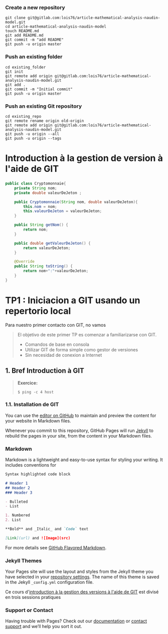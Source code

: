 
### Create a new repository

```shell
git clone git@gitlab.com:lois76/article-mathematical-analysis-naudin-model.git
cd article-mathematical-analysis-naudin-model
touch README.md
git add README.md
git commit -m "add README"
git push -u origin master
```

### Push an existing folder

```shell
cd existing_folder
git init
git remote add origin git@gitlab.com:lois76/article-mathematical-analysis-naudin-model.git
git add .
git commit -m "Initial commit"
git push -u origin master
```

### Push an existing Git repository

```shell
cd existing_repo
git remote rename origin old-origin
git remote add origin git@gitlab.com:lois76/article-mathematical-analysis-naudin-model.git
git push -u origin --all
git push -u origin --tags
```




# Introduction à la gestion de version à l'aide de GIT 
### <a id="introduction_main"></a> ###

```java
public class Cryptomonnaie{
    private String nom;
    private double valeurDeJeton ;

    public Cryptomonnaie(String nom, double valeurDeJeton){
        this.nom = nom;
        this.valeurDeJeton = valeurDeJeton;
    }

    public String getNom() {
        return nom;
    }

    public double getValeurDeJeton() {
        return valeurDeJeton;
    }

    @Override
    public String toString() {
        return nom+":"+valeurDeJeton;
    }
}
```


# TP1 : Iniciacion a GIT usando un repertorio local

Para nuestro primer contacto con GIT, no vamos

>El objetivo de este primer TP es comenzar a familiarizarse con GIT. 
>- Comandos de base en consola
>- Utilizar GIT de forma simple como gestor de versiones
>- Sin necesidad de conexion a Internet
>

[comment]: <> (This is a comment, it will not be included)

## 1. Bref Introduction à GIT

>**Exercice:**
>```
>$ ping -c 4 host
>```


### 1.1. Installation de GIT

You can use the [editor on GitHub](https://github.com/juanluck/Introduction-GIT-TP1/edit/gh-pages/index.md) to maintain and preview the content for your website in Markdown files.

Whenever you commit to this repository, GitHub Pages will run [Jekyll](https://jekyllrb.com/) to rebuild the pages in your site, from the content in your Markdown files.

### Markdown

Markdown is a lightweight and easy-to-use syntax for styling your writing. It includes conventions for

```markdown
Syntax highlighted code block

# Header 1
## Header 2
### Header 3

- Bulleted
- List

1. Numbered
2. List

**Bold** and _Italic_ and `Code` text

[Link](url) and ![Image](src)
```

For more details see [GitHub Flavored Markdown](https://guides.github.com/features/mastering-markdown/).

### Jekyll Themes

Your Pages site will use the layout and styles from the Jekyll theme you have selected in your [repository settings](https://github.com/juanluck/Introduction-GIT-TP1/settings/pages). The name of this theme is saved in the Jekyll `_config.yml` configuration file.

Ce cours d'[introduction à la gestion des versions à l'aide de GIT](#introduction_main)  est divisé en trois sessions pratiques 

### Support or Contact

Having trouble with Pages? Check out our [documentation](https://docs.github.com/categories/github-pages-basics/) or [contact support](https://support.github.com/contact) and we’ll help you sort it out.
